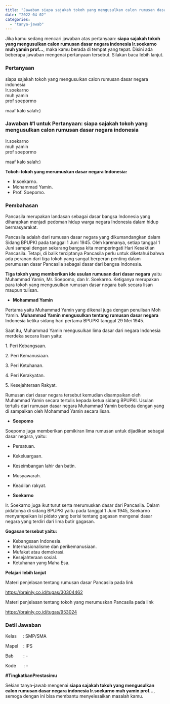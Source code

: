 ```yaml
---
title: "Jawaban siapa sajakah tokoh yang mengusulkan calon rumusan dasar negara indonesia Ir.soekarno muh yamin prof..."
date: "2022-04-02"
categories: 
  - "tanya-jawab"
---
```


Jika kamu sedang mencari jawaban atas pertanyaan: **siapa sajakah tokoh yang mengusulkan calon rumusan dasar negara indonesia Ir.soekarno muh yamin prof...**, maka kamu berada di tempat yang tepat. Disini ada beberapa jawaban mengenai pertanyaan tersebut. Silakan baca lebih lanjut.

### Pertanyaan

siapa sajakah tokoh yang mengusulkan calon rumusan dasar negara indonesia  
Ir.soekarno  
muh yamin  
prof soepormo  
  
  
maaf kalo salah:)​

### Jawaban #1 untuk Pertanyaan: siapa sajakah tokoh yang mengusulkan calon rumusan dasar negara indonesia  
Ir.soekarno  
muh yamin  
prof soepormo  
  
  
maaf kalo salah:)​

**Tokoh-tokoh yang merumuskan dasar negara Indonesia:**

- Ir.soekarno.
- Mohammad Yamin.
- Prof. Soepomo.

### Pembahasan

Pancasila merupakan landasan sebagai dasar bangsa Indonesia yang diharapkan menjadi pedoman hidup warga negara Indonesia dalam hidup bermasyarakat.

Pancasila adalah dari rumusan dasar negara yang dikumandangkan dalam Sidang BPUPKI pada tanggal 1 Juni 1945. Oleh karenanya, setiap tanggal 1 Juni sampai dengan sekarang bangsa kita memperingati Hari Kesaktian Pancasila. Tetapi, di balik terciptanya Pancasila perlu untuk diketahui bahwa ada peranan dari tiga tokoh yang sangat berperan penting dalam perumusan dasar Pancasila sebagai dasar dari bangsa Indonesia.

**Tiga tokoh yang memberikan ide usulan rumusan dari dasar negara** yaitu Muhammad Yamin, Mr. Soepomo, dan Ir. Soekarno. Ketiganya merupakan para tokoh yang mengusulkan rumusan dasar negara baik secara lisan maupun tulisan.

- **Mohammad Yamin**  

Pertama yaitu Muhammad Yamin yang dikenal juga dengan penulisan Moh Yamin. **Muhammad Yamin mengusulkan tentang rumusan dasar negara** Indonesia ketika sidang hari pertama BPUPKI tanggal 29 Mei 1945.

Saat itu, Muhammad Yamin mengusulkan lima dasar dari negara Indonesia merdeka secara lisan yaitu:

1\. Peri Kebangsaan.

2\. Peri Kemanusiaan.

3\. Peri Ketuhanan.

4\. Peri Kerakyatan.

5\. Kesejahteraan Rakyat.

Rumusan dari dasar negara tersebut kemudian disampaikan oleh Muhammad Yamin secara tertulis kepada ketua sidang BPUPKI. Usulan tertulis dari rumusan dasar negara Muhammad Yamin berbeda dengan yang di sampaikan oleh Mohammad Yamin secara lisan.

- **Soepomo**

Soepomo juga memberikan pemikiran lima rumusan untuk dijadikan sebagai dasar negara, yaitu:

- Persatuan.
- Kekeluargaan.
- Keseimbangan lahir dan batin.
- Musyawarah.
- Keadilan rakyat.

- **Soekarno**

Ir. Soekarno juga ikut turut serta merumuskan dasar dari Pancasila. Dalam pidatonya di sidang BPUPKI yaitu pada tanggal 1 Juni 1945, Soekarno menyampaikan isi pidato yang berisi tentang gagasan mengenai dasar negara yang terdiri dari lima butir gagasan.

**Gagasan tersebut yaitu:**

- Kebangsaan Indonesia.
- Internasionalisme dan perikemanusiaan.
- Mufakat atau demokrasi.
- Kesejahteraan sosial.
- Ketuhanan yang Maha Esa.

**Pelajari lebih lanjut**

Materi penjelasan tentang rumusan dasar Pancasila pada link

https://brainly.co.id/tugas/30304462  

Materi penjelasan tentang tokoh yang merumuskan Pancasila pada link

https://brainly.co.id/tugas/953024

### Detil Jawaban

Kelas     : SMP/SMA

Mapel    : IPS

Bab        : -

Kode      : -

**#TingkatkanPrestasimu**

Sekian tanya-jawab mengenai **siapa sajakah tokoh yang mengusulkan calon rumusan dasar negara indonesia Ir.soekarno muh yamin prof...**, semoga dengan ini bisa membantu menyelesaikan masalah kamu.
